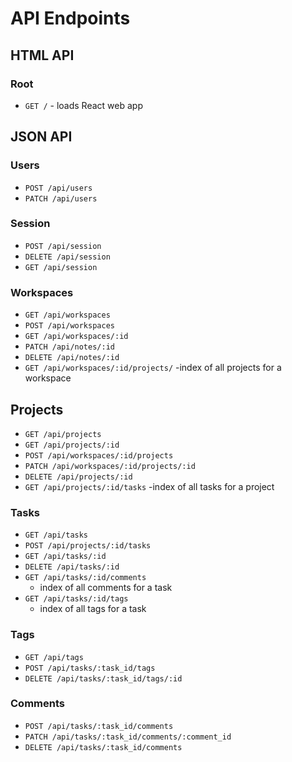 # API Endpoints

## HTML API

### Root

- `GET /` - loads React web app

## JSON API

### Users

- `POST /api/users`
- `PATCH /api/users`

### Session

- `POST /api/session`
- `DELETE /api/session`
- `GET /api/session`

### Workspaces
- `GET /api/workspaces`
- `POST /api/workspaces`
- `GET /api/workspaces/:id`
- `PATCH /api/notes/:id`
- `DELETE /api/notes/:id`
- `GET /api/workspaces/:id/projects/`
  -index of all projects for a workspace

## Projects
- `GET /api/projects`
- `GET /api/projects/:id`
- `POST /api/workspaces/:id/projects`
- `PATCH /api/workspaces/:id/projects/:id`
- `DELETE /api/projects/:id`
- `GET /api/projects/:id/tasks`
  -index of all tasks for a project

### Tasks

- `GET /api/tasks`
- `POST /api/projects/:id/tasks`
- `GET /api/tasks/:id`
- `DELETE /api/tasks/:id`
- `GET /api/tasks/:id/comments`
  - index of all comments for a task
- `GET /api/tasks/:id/tags`
  - index of all tags for a task

### Tags

- `GET /api/tags`
- `POST /api/tasks/:task_id/tags`
- `DELETE /api/tasks/:task_id/tags/:id`

### Comments

- `POST /api/tasks/:task_id/comments`
- `PATCH /api/tasks/:task_id/comments/:comment_id`
- `DELETE /api/tasks/:task_id/comments`
